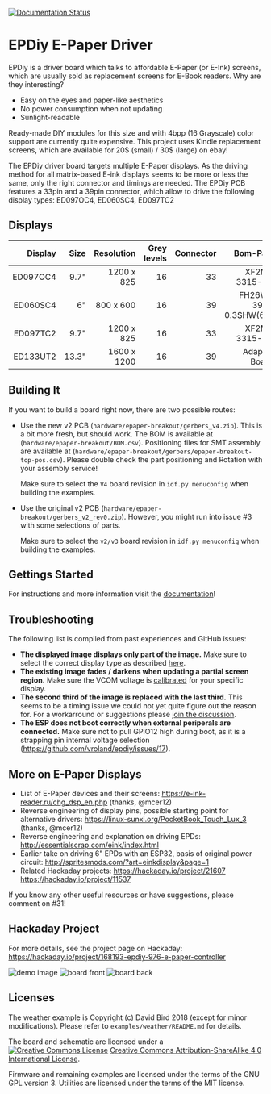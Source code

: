 [![Documentation Status](https://readthedocs.org/projects/epdiy/badge/?version=latest)](https://epdiy.readthedocs.io/en/latest/?badge=latest)

EPDiy E-Paper Driver
=======================================

EPDiy is a driver board which talks to affordable E-Paper (or E-Ink) screens, which are usually sold as replacement screens for E-Book readers. Why are they interesting?

* Easy on the eyes and paper-like aesthetics
* No power consumption when not updating
* Sunlight-readable

Ready-made DIY modules for this size and with 4bpp (16 Grayscale) color support are currently quite expensive. This project uses Kindle replacement screens, which are available for 20$ (small) / 30$ (large) on ebay!

The EPDiy driver board targets multiple E-Paper displays. As the driving method for all matrix-based E-ink displays seems to be more or less the same, only the right connector and timings are needed. The EPDiy PCB features a 33pin and a 39pin connector, which allow to drive the following display types: ED097OC4, ED060SC4, ED097TC2

Displays
--------

| Display  | Size | Resolution | Grey levels | Connector | Bom-Part
| --:      | --:   | --:         | --: | --: | --:                  |
| ED097OC4 | 9.7"  | 1200 x 825  | 16  | 33  | XF2M-3315-1A         |
| ED060SC4 | 6"    | 800 x 600   | 16  | 39  | FH26W-39S-0.3SHW(60) |
| ED097TC2 | 9.7"  | 1200 x 825  | 16  | 33  | XF2M-3315-1A         |
| ED133UT2 | 13.3" | 1600 x 1200 | 16  | 39  | Adapter Board        |

Building It
-----------

If you want to build a board right now, there are two possible routes:
 - Use the new v2 PCB (`hardware/epaper-breakout/gerbers_v4.zip`). This is a bit more fresh, but should work.
   The BOM is available at (`hardware/epaper-breakout/BOM.csv`).
   Positioning files for SMT assembly are available at (`hardware/epaper-breakout/gerbers/epaper-breakout-top-pos.csv`). 
   Please double check the part positioning and Rotation with your assembly service!
 
   Make sure to select the `V4` board revision in `idf.py menuconfig` when building the examples.
 - Use the original v2 PCB (`hardware/epaper-breakout/gerbers_v2_rev0.zip`). 
   However, you might run into issue #3 with some selections of parts.
    
   Make sure to select the `v2/v3` board revision in `idf.py menuconfig` when building the examples.

Gettings Started
----------------

For instructions and more information visit the [documentation](https://epdiy.readthedocs.io/en/latest/getting_started.html)!

Troubleshooting
---------------

The following list is compiled from past experiences and GitHub issues:
 * **The displayed image displays only part of the image.** Make sure to select the correct display type as described [here](https://epdiy.readthedocs.io/en/latest/getting_started.html#selecting-a-display-type).
 * **The existing image fades / darkens when updating a partial screen region.** Make sure the VCOM voltage is [calibrated](https://epdiy.readthedocs.io/en/latest/getting_started.html#calibrate-vcom) for your specific display.
 * **The second third of the image is replaced with the last third.** This seems to be a timing issue we could not yet quite figure out the reason for. For a workarround or suggestions please [join the discussion](https://github.com/vroland/epdiy/issues/15).
 * **The ESP does not boot correctly when external periperals are connected.** Make sure not to pull GPIO12 high during boot, as it is a strapping pin internal voltage selection (https://github.com/vroland/epdiy/issues/17).
 
More on E-Paper Displays
------------------------

 * List of E-Paper devices and their screens: https://e-ink-reader.ru/chg_dsp_en.php (thanks, @mcer12)
 * Reverse engineering of display pins, possible starting point for alternative drivers: https://linux-sunxi.org/PocketBook_Touch_Lux_3 (thanks, @mcer12)
 * Reverse engineering and explanation on driving EPDs: http://essentialscrap.com/eink/index.html
 * Earlier take on driving 6" EPDs with an ESP32, basis of original power circuit: http://spritesmods.com/?art=einkdisplay&page=1
 * Related Hackaday projects: https://hackaday.io/project/21607 https://hackaday.io/project/11537

If you know any other useful resources or have suggestions, please comment on #31!

Hackaday Project
----------------

For more details, see the project page on Hackaday: https://hackaday.io/project/168193-epdiy-976-e-paper-controller

![demo image](doc/source/img/demo.jpg)
![board front](doc/source/img/board_p1.jpg)
![board back](doc/source/img/board_p2.jpg)

Licenses
--------

The weather example is Copyright (c) David Bird 2018 (except for minor modifications). Please refer to `examples/weather/README.md` for details.

The board and schematic are licensed under a <a rel="license" href="https://creativecommons.org/licenses/by-sa/4.0/"><img alt="Creative Commons License" style="border-width:0" src="https://i.creativecommons.org/l/by-sa/4.0/80x15.png" /></a> <a rel="license" href="https://creativecommons.org/licenses/by-sa/4.0/">Creative Commons Attribution-ShareAlike 4.0 International License</a>.

Firmware and remaining examples are licensed under the terms of the GNU GPL version 3.
Utilities are licensed under the terms of the MIT license.

